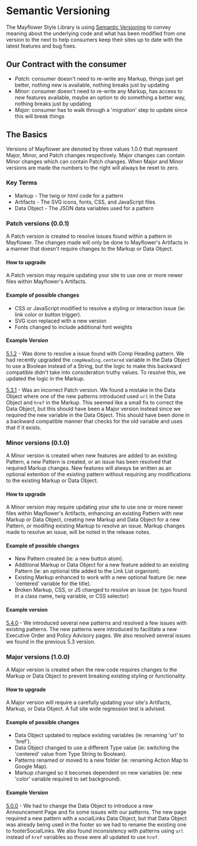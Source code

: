 # Semantic Versioning

The Mayflower Style Library is using [Semantic Versioning](http://semver.org/) to convey meaning about the underlying code and what has been modified from one version to the next to help consumers keep their sites up to date with the latest features and bug fixes.

## Our Contract with the consumer
- *Patch:* consumer doesn't need to re-write any Markup, things just get better, nothing new is available, nothing breaks just by updating
- *Minor:* consumer doesn't need to re-write any Markup, has access to new features available, maybe an option to do something a better way, nothing breaks just by updating
- *Major:* consumer has to walk through a 'migration' step to update since this will break things

## The Basics
Versions of Mayflower are denoted by three values 1.0.0 that represent Major, Minor, and Patch changes respectively.  Major changes can contain Minor changes which can contain Patch changes.  When Major and Minor versions are made the numbers to the right will always be reset to zero.

### Key Terms
* Markup - The twig or html code for a pattern
* Artifacts - The SVG icons, fonts, CSS, and JavaScript files
* Data Object - The JSON data variables used for a pattern

### Patch versions (0.0.1) 
A Patch version is created to resolve issues found within a pattern in Mayflower.  The changes made will only be done to Mayflower's Artifacts in a manner that doesn't require changes to the Markup or Data Object.

#### How to upgrade
A Patch version may require updating your site to use one or more newer files within Mayflower's Artifacts.

#### Example of possible changes
* CSS or JavaScript modified to resolve a styling or interaction issue (ie: link color or button trigger).
* SVG icon replaced with a new version
* Fonts changed to include additional font weights

#### Example Version
[5.1.2](https://github.com/massgov/mayflower/pull/475/files) - Was done to resolve a issue found with Comp Heading pattern.  We had recently upgraded the `compHeading.centered` variable in the Data Object to use a Boolean instead of a String, but the logic to make this backward compatible didn't take into consideration truthy values.  To resolve this, we updated the logic in the Markup.

[5.3.1](https://github.com/massgov/mayflower/pull/497) - Was an incorrect Patch version.  We found a mistake in the Data Object where one of the new patterns introduced used `url` in the Data Object and `href` in the Markup.  This seemed like a small fix to correct the Data Object, but this should have been a Major version instead since we required the new variable in the Data Object.  This should have been done in a backward compatible manner that checks for the old variable and uses that if it exists.  


### Minor versions (0.1.0)
A Minor version is created when new features are added to an existing Pattern, a new Pattern is created, or an issue has been resolved that required Markup changes. New features will always be written as an optional extention of the existing pattern without requiring any modifications to the existing Markup or Data Object.

#### How to upgrade
A Minor version may require updating your site to use one or more newer files within Mayflower's Artifacts, enhancing an existing Pattern with new Markup or Data Object, creating new Markup and Data Object for a new Pattern, or modifing existing Markup to resolve an issue.  Markup changes made to resolve an issue, will be noted in the release notes.

#### Example of possible changes
* New Pattern created (ie: a new button atom).
* Additional Markup or Data Object for a new feature added to an existing Pattern (ie: an optional title added to the Link List organism).
* Existing Markup enhanced to work with a new optional feature (ie: new 'centered' variable for the title).
* Broken Markup, CSS, or JS changed to resolve an issue (ie: typo found in a class name, twig variable, or CSS selector)

#### Example version
[5.4.0](https://github.com/massgov/mayflower/pull/507) - We introduced several new patterns and resolved a few issues with existing patterns.  The new patterns were introduced to facilitate a new Executive Order and Policy Advisory pages.  We also resolved several issues we found in the previous 5.3 version.


### Major versions (1.0.0)
A Major version is created when the new code requires changes to the Markup or Data Object to prevent breaking existing styling or functionality.

#### How to upgrade
A Major version will require a carefully updating your site's Artifacts, Markup, or Data Object.  A full site wide regression test is advised.

#### Example of possible changes
* Data Object updated to replace existing variables (ie: renaming 'url' to 'href').
* Data Object changed to use a different Type value (ie: switching the 'centered' value from Type String to Boolean).
* Patterns renamed or moved to a new folder (ie: renaming Action Map to Google Map).
* Markup changed so it becomes dependent on new variables (ie: new 'color' variable required to set background).

#### Example Version
[5.0.0](https://github.com/massgov/mayflower/pull/436) - We had to change the Data Object to introduce a new Announcement Page and fix some issues with our patterns.  The new page required a new pattern with a socialLinks Data Object, but that Data Object was already being used in the footer so we had to rename the existing one to footerSocialLinks.  We also found inconsistency with patterns using `url` instead of `href` variables so those were all updated to use `href`.  
